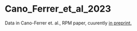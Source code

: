 # Cano_Ferrer_et_al_2023
Data in Cano-Ferrer et. al., RPM paper, cuurently [in preprint.](https://www.biorxiv.org/content/10.1101/2023.05.19.541416v1)
